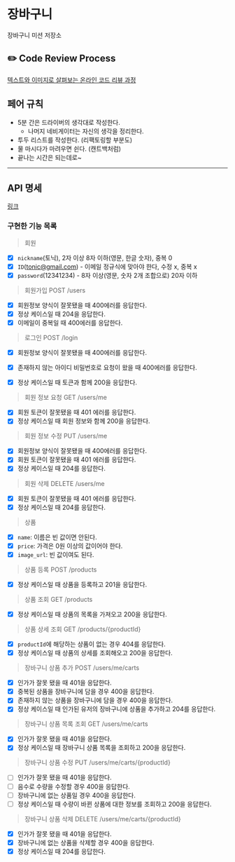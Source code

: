 # 장바구니
장바구니 미션 저장소

## ✏️ Code Review Process
[텍스트와 이미지로 살펴보는 온라인 코드 리뷰 과정](https://github.com/next-step/nextstep-docs/tree/master/codereview)

## 페어 규칙

- 5분 간은 드라이버의 생각대로 작성한다.
    - 나머지 네비게이터는 자신의 생각을 정리한다.
- 투두 리스트를 작성한다. (리팩토링할 부분도)
- 물 마시다가 마려우면 쉰다. (캔트백처럼)
- 끝나는 시간은 되는데로~

---

## API 명세

[링크](https://phantom-lake-336.notion.site/API-25a439dc052f4d5588ae4ee8aa9da164)

### 구현한 기능 목록

> 회원
- [x] `nickname`(토닉), 2자 이상 8자 이하(영문, 한글 숫자), 중복 0
- [x] `ID`(tonic@gmail.com) - 이메일 정규식에 맞아야 한다, 수정 x, 중복 x
- [x] `password`(12341234) - 8자 이상(영문, 숫자 2개 조합으로) 20자 이하

> 회원가입 POST /users

- [x] 회원정보 양식이 잘못됐을 때 400에러를 응답한다.
- [x] 정상 케이스일 때 204을 응답한다.
- [x] 이메일이 중복일 때 400에러를 응답한다.

> 로그인 POST /login

- [x] 회원정보 양식이 잘못됐을 때 400에러를 응답한다.
- [x] 존재하지 않는 아이디 비밀번호로 요청이 왔을 때 400에러를 응답한다.
- [x] 정상 케이스일 때 토큰과 함께 200을 응답한다.


> 회원 정보 요청 GET /users/me

- [x] 회원 토큰이 잘못됐을 때 401 에러를 응답한다.
- [x] 정상 케이스일 때 회원 정보와 함께 200을 응답한다.

> 회원 정보 수정 PUT /users/me

- [x] 회원정보 양식이 잘못됐을 때 400에러를 응답한다.
- [x] 회원 토큰이 잘못됐을 때 401 에러를 응답한다.
- [x] 정상 케이스일 때 204를 응답한다.

> 회원 삭제 DELETE /users/me

- [x] 회원 토큰이 잘못됐을 때 401 에러를 응답한다.
- [x] 정상 케이스일 때 204를 응답한다.

> 상품

- [x] `name`: 이름은 빈 값이면 안된다.
- [x] `price`: 가격은 0원 이상의 값이어야 한다.
- [x] `image_url`: 빈 값이여도 된다.

> 상품 등록 POST /products

- [x] 정상 케이스일 때 상품을 등록하고 201을 응답한다.

> 상품 조회 GET /products

- [x] 정상 케이스일 때 상품의 목록을 가져오고 200을 응답한다.

> 상품 상세 조회 GET /products/{productId}

- [x] `productId`에 해당하는 상품이 없는 경우 404를 응답한다.
- [x] 정상 케이스일 때 상품의 상세를 조회해오고 200을 응답한다.

> 장바구니 상품 추가 POST /users/me/carts

- [x] 인가가 잘못 됐을 때 401을 응답한다.
- [x] 중복된 상품을 장바구니에 담을 경우 400을 응답한다.
- [x] 존재하지 않는 상품을 장바구니에 담을 경우 400을 응답한다.
- [x] 정상 케이스일 때 인가된 유저의 장바구니에 상품을 추가하고 204를 응답한다.

> 장바구니 상품 목록 조회 GET /users/me/carts

- [x] 인가가 잘못 됐을 때 401을 응답한다.
- [x] 정상 케이스일 때 장바구니 상품 목록을 조회하고 200을 응답한다.

> 장바구니 상품 수정 PUT /users/me/carts/{productId}

- [ ] 인가가 잘못 됐을 때 401을 응답한다.
- [ ] 음수로 수량을 수정할 경우 400을 응답한다.
- [ ] 장바구니에 없는 상품일 경우 400을 응답한다.
- [ ] 정상 케이스일 때 수량이 바뀐 상품에 대한 정보를 조회하고 200을 응답한다.

> 장바구니 상품 삭제 DELETE /users/me/carts/{productId}

- [x] 인가가 잘못 됐을 때 401을 응답한다.
- [x] 장바구니에 없는 상품을 삭제할 경우 400을 응답한다.
- [x] 정상 케이스일 때 204를 응답한다.
